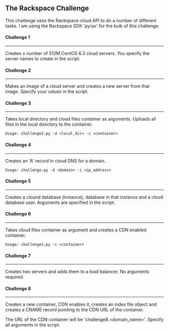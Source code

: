 ## The Rackspace Challenge  
   
This challenge uses the Rackspace cloud API to do a number of different tasks.  I am using the Rackspace SDK 'pyrax' for the bulk of this challenge.  
  

#### Challenge 1
---
Creates x number of 512M CentOS 6.3 cloud servers.  You specify the server names to create in the script.  

  
  
#### Challenge 2
---
Makes an image of a cloud server and creates a new server
from that image.  Specify your values in the script.  

  
  
#### Challenge 3
---
Takes local directory and cloud files container as arguments.  Uploads all files in the local directory to the container.

	Usage: challenge3.py -d <local_dir> -c <container>  

  
  
#### Challenge 4
---
Creates an 'A' record in cloud DNS for a domain. 

	Usage: challenge.py -d <domain> -i <ip_address> 

  
  
#### Challenge 5
---
Creates a clound database (instance), database in that instance and a cloud database user.  Arguments are specified in the script.    


  
  
#### Challenge 6
---
Takes cloud files container as argument and creates
a CDN enabled container.

	Usage: challenge3.py -c <container>  
	



#### Challenge 7
---
Creates two servers and adds them to a load balancer.  No arguments required.  
  
  

#### Challenge 8
---
Creates a new container, CDN enables it, creates an index file object and creates a CNAME record pointing to the CDN URL of the container. 
  
   
The URL of the CDN container will be 'challenge8.<domain_name>'.  Specify all arguments in the script.

  
  